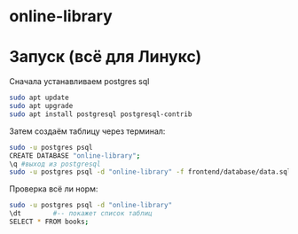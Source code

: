 # online-library
# Запуск (всё для Линукс)
Сначала устанавливаем postgres sql
```bash
sudo apt update
sudo apt upgrade
sudo apt install postgresql postgresql-contrib
```
Затем создаём таблицу через терминал:
```bash
sudo -u postgres psql
CREATE DATABASE "online-library";
\q #выход из postgresql
sudo -u postgres psql -d "online-library" -f frontend/database/data.sql #заполняем базу данных
```

Проверка всё ли норм:
```bash
sudo -u postgres psql -d "online-library"
\dt        #-- покажет список таблиц
SELECT * FROM books;
```